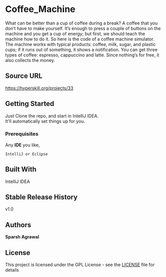 # Coffee_Machine

What can be better than a cup of coffee during a break? 
A coffee that you don’t have to make yourself. It’s enough to press
a couple of buttons on the machine and you get a cup of energy; 
but first, we should teach the machine how to do it. 
So here is the code of a coffee machine simulator.
The machine works with typical products: coffee, milk, sugar, and plastic cups;
if it runs out of something, it shows a notification.
You can get three types of coffee: espresso, cappuccino and latte. 
Since nothing’s for free, it also collects the money.

## Source URL

https://hyperskill.org/projects/33

## Getting Started

Just Clone the repo, and start in IntelliJ IDEA. <br/>
It'll automatically set things up for you.

### Prerequisites

Any <b>IDE</b> you like,

```
IntelliJ or Eclipse
```

## Built With

IntelliJ IDEA

## Stable Release History

v1.0

## Authors

**Sparsh Agrawal**

## License

This project is licensed under the GPL License - see the [LICENSE](LICENSE) file for details
